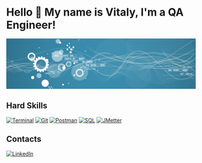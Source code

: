 # Hello 👋 My name is Vitaly, I'm a QA Engineer!

![Header](https://github.com/Vitaly-chek/Vitaly-chek/blob/main/images/1.jpg)


## Hard Skills
[![Terminal](https://img.shields.io/badge/Terminal-398CAE?style=for-the-badge&logo=linux&logoColor=000000)](https://github.com/Vitaly-chek/Terminal)
[![Git](https://img.shields.io/badge/Git-398CAE?style=for-the-badge&logo=git)](https://github.com/Vitaly-chek/Git)
[![Postman](https://img.shields.io/badge/Postman-398CAE?style=for-the-badge&logo=postman)](https://github.com/Vitaly-chek/Postman)
[![SQL](https://img.shields.io/badge/SQL-398CAE?style=for-the-badge&logo=postgresql)](https://github.com/Vitaly-chek/SQL)
[![JMetter](https://img.shields.io/badge/JMetter-398CAE?style=for-the-badge&logo=ApacheJMeter&logoColor=000000)](https://github.com/Vitaly-chek/JMeter)



## Contacts

[![LinkedIn](https://img.shields.io/badge/Terminal-398CAE?style=for-the-badge&logo=LinkedIn)](https://www.linkedin.com/in/%D0%B2%D0%B8%D1%82%D0%B0%D0%BB%D0%B8%D0%B9-%D0%BA%D1%80%D0%B8%D0%B2%D0%BE%D1%80%D1%83%D1%87%D0%B5%D0%BA-66685b208/)